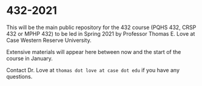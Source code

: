 # 432-2021

This will be the main public repository for the 432 course (PQHS 432, CRSP 432 or MPHP 432) to be led in Spring 2021 by Professor Thomas E. Love at Case Western Reserve University.

Extensive materials will appear here between now and the start of the course in January.

Contact Dr. Love at `thomas dot love at case dot edu` if you have any questions.
